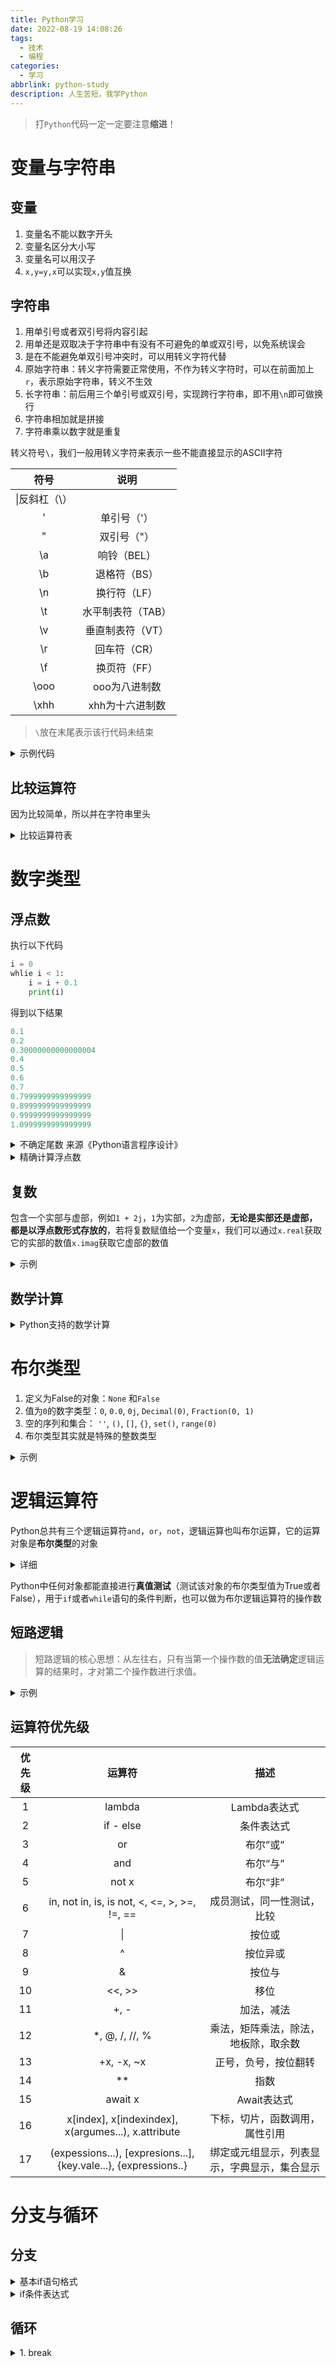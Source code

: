 ```yaml
---
title: Python学习
date: 2022-08-19 14:08:26
tags:
  - 技术
  - 编程
categories:
  - 学习
abbrlink: python-study
description: 人生苦短，我学Python
---
```


<div class="danger">

> 打`Python`代码一定一定要注意**缩进**！

</div>


# 变量与字符串

## 变量
1. 变量名不能以数字开头
2. 变量名区分大小写
3. 变量名可以用汉子
4. `x,y=y,x`可以实现`x,y`值互换

## 字符串

1. 用单引号或者双引号将内容引起
2. 用单还是双取决于字符串中有没有不可避免的单或双引号，以免系统误会
3. 是在不能避免单双引号冲突时，可以用转义字符代替
4. 原始字符串：转义字符需要正常使用，不作为转义字符时，可以在前面加上`r`，表示原始字符串，转义不生效
5. 长字符串：前后用三个单引号或双引号，实现跨行字符串，即不用`\n`即可做换行
6. 字符串相加就是拼接
7. 字符串乘以数字就是重复

转义符号`\`，我们一般用转义字符来表示一些不能直接显示的ASCII字符

|符号|说明|
|:---:|:---:|
|\\|反斜杠（\）|
|\'|单引号（'）|
|\"|双引号（"）|
|\a|响铃（BEL）|
|\b|退格符（BS）|
|\n|换行符（LF）|
|\t|水平制表符（TAB）|
|\v|垂直制表符（VT）|
|\r|回车符（CR）|
|\f|换页符（FF）|
|\ooo|ooo为八进制数|
|\xhh|xhh为十六进制数|

<div class="success">

> `\`放在末尾表示该行代码未结束

</div>


<details>
<summary>示例代码</summary>

```python
print('Let\'s go')  #转义
#输出
Let's go

print("I love python.\nI love C") #换行
#输出
I love python
I love C

print("D:\\three\\two\\one") #避免冲突
或者print(r"D:\three\two\one") #原始字符串
#输出
D:\three\two\one

print("I love python\n\
···I love C")
#输出
I love python
I love C

print("""
你好呀
我不用\n就可以换行了
怎么样""")
#输出
你好呀
我不用\n就可以换行了
怎么样

"520"+"1314"  #字符串相加
#输出
'5201314'

print("I love you 3000" * 3)
#输出
I love you 3000
I love you 3000
I love you 3000
```

</details>

## 比较运算符

因为比较简单，所以并在字符串里头

<details>
<summary>比较运算符表</summary>

|   运算符   |            含义            |
| :--------: | :------------------------: |
|     <      |    判断左边是否小于右边    |
|     <=     | 判断左边是否小于或等于右边 |
|     >      |    判断左边是否大于右边    |
|     >=     | 判断左边是否大于或等于右边 |
|     ==     |    判断左右两边是否相等    |
|     !=     |   判断左右两边是否不相等   |
|     is     |  判断两个对象的id是否相等  |
|   is not   | 判断两个对象的id是否不相等 |

</details>

# 数字类型

## 浮点数

执行以下代码

```python
i = 0 
whlie i < 1:
    i = i + 0.1
    print(i)
```

得到以下结果

```python
0.1
0.2
0.30000000000000004
0.4
0.5
0.6
0.7
0.7999999999999999
0.8999999999999999
0.9999999999999999
1.0999999999999999
```

<details>
<summary>不确定尾数 来源《Python语言程序设计》</summary>

Python的浮点数具有误差是因为Python与C语言一样都是采用`IEEE754`的标准来存储浮点数的，所以会产生一定精度上的误差

![换算关系表](https://cdn.jsdelivr.net/gh/wefoox/pic/2022/08/29/16-09-31.webp)

对于小数而言，因为十进制小数与二进制小数之间并不是完全对等转换的，一般来说，一个十进制小数会转换为**无限位数**的二进制小数，但是呢，因为计算机一般只截取无限位数中**前53位**，所以造成同一个小数的十进制表示结果与二进制表示结果并不等价

![0.1用2进制表示](https://cdn.jsdelivr.net/gh/wefoox/pic/2022/08/29/16-09-35.webp)

经过两次转换就造成了不确定尾数

为了解决这个问题，我们一般会采用`round()`函数对数据进行处理

![round函数](https://cdn.jsdelivr.net/gh/wefoox/pic/2022/08/29/16-09-39.webp)

`round()`函数的格式：`round(x,d)`

其中`x`为需要被处理的数据，`d`为需要保留的小数位数，`d=0`表示取整，`d=1`表示保留一位小数，以此类推。另外，`round()`会自动**四舍五入**

特别注意，**整数+浮点数=浮点数**，如`1+3.0=4.0`。因此，需要注意不确定尾数的问题

</details>

<details>
<summary>精确计算浮点数</summary>

借助`decimal`（十进制）的模块

```python
import decimal
a = decimal.Decimal('0.1')  #实例化一个对象
b = decimal.Decimal('0.2')
print(a + b)

#输出
0.3
```

</details>

## 复数

包含一个实部与虚部，例如`1 + 2j`，`1`为实部，`2`为虚部，**无论是实部还是虚部，都是以浮点数形式存放的**，若将复数赋值给一个变量`x`，我们可以通过`x.real`获取它的实部的数值`x.imag`获取它虚部的数值

<details>
<summary>示例</summary>

```python
x = 1 + 2j
x.real

# 输出
1.0

x.imag

# 输出
2.0
```

</details>

## 数学计算

<details>
<summary>Python支持的数学计算</summary>

|操作|结果|
|:---:|:---:|
|x + y|x加y的结果|
|x - y|x减y的结果|
|x * y|x乘以y的结果|
|x / y|x除以y的结果|
|x // y|x除以y的结果（地板除）<br>（有小数就向下取整：取比目标结果小的最大整数）|
|x % y|x除以y的余数|
|-x|x的相反数|
|+x|x本身|
|abs(x)|x的绝对值<br>输入复数返回复数的模|
|int(x)|将x转换成整数|
|float(x)|将x转换成浮点数|
|complex(re , im)|返回一个复数，re是实部，im是虚部|
|c.conjugate()|返回c的共轭复数|
|divmod(x , y)|返回(x//y, x%y)<br>原理：x == (x // y) * y + (x % y)|
|pow(x , y)<br>x ** y|计算x的y次方|
|pow(x , y , z)|计算x的y次方后除以z取余<br>x ** y % z|

```python
complex(1 + 2j)
#输出
(1+2j)

complex("1+2j") #注意：括号中用引号的时候1+2j中间不能有空格！！！
#输出
(1+2j)

pow(2 , 3 , 5)
#输出
3
```

</details>

# 布尔类型

1. 定义为False的对象：`None` 和`False`
2. 值为`0`的数字类型：`0`, `0.0`, `0j`, `Decimal(0)`, `Fraction(0, 1)`
3. 空的序列和集合： `''`, `()`, `[]`, `{}`, `set()`, `range(0)`
4. 布尔类型其实就是特殊的整数类型

<details>
<summary>示例</summary>

```python
1 == True
#输出
True

0 == False
#输出
True

True + False
#输出
1

True - False
#输出
1

# True / False (0不能为除数)
```

</details>

# 逻辑运算符

Python总共有三个逻辑运算符`and`，`or`，`not`，逻辑运算也叫布尔运算，它的运算对象是**布尔类型**的对象

<details>
<summary>详细</summary>

运算符|含义
:---:|:--:
and|左边和右边同时为True，结果为True
or|左边或右边其中一个为True，结果为True 
not|如果操作数为True,结果为False<br>如果操作数为False,结果为True

</details>

Python中任何对象都能直接进行**真值测试**（测试该对象的布尔类型值为True或者False），用于`if`或者`while`语句的条件判断，也可以做为布尔逻辑运算符的操作数

## 短路逻辑

> 短路逻辑的核心思想：从左往右，只有当第一个操作数的值**无法确定**逻辑运算的结果时，才对第二个操作数进行求值。

<details>
<summary>示例</summary>

```python
(not 1) or (0 and 1) or (3 and 4) or (5 and 0) or (0 and 8 or 4)
#等价于
False or 0 or 4 or 0 or 0

#输出
4
```

</details>

## 运算符优先级

优先级|运算符|描述
:--:|:---:|:---:
1|lambda|Lambda表达式
2|if - else|条件表达式
3|or|布尔”或”
4|and|布尔“与”
5|not x|布尔“非”
6|in, not in, is, is not, <, <=, >, >=, !=, ==|成员测试，同一性测试，比较
7|\||按位或
8|^|按位异或
9|&|按位与
10|<<, >>|移位
11|+, -|加法，减法
12|*, @, /, //, %|乘法，矩阵乘法，除法，地板除，取余数
13|+x, -x, ~x|正号，负号，按位翻转
14|**|指数
15|await x|Await表达式
16|x[index], x[indexindex], x(argumes...), x.attribute|下标，切片，函数调用，属性引用
17|(expessions...), [expresions...], {key.vale...}, {expressions..}|绑定或元组显示，列表显示，字典显示，集合显示

# 分支与循环

## 分支

<details>
<summary>基本if语句格式</summary>

```python
if condition1:
    statement(s)
elif condition2:
    statement(s)
elif condition3:
    statement(s)
···
else:
    statement(s)
```

</details>

<details>
<summary>if条件表达式</summary>

```python
#原来的写法
if condition:
    条件成立时执行的语句
else:
    条件不成立时执行的语句
    
#条件表达式
条件成立时执行的语句 if condition else 条件不成立时执行的语句

#示例
if age < 18:
    print("禁止访问")
else:
    print("坚持访问")
#上述代码与下面代码等价
print("禁止访问") if age < 18 else print("坚持访问")
```

</details>

## 循环

<details>
<summary>1. break</summary>



</details>

   